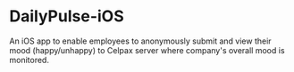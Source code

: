 # DailyPulse-iOS
An iOS app to enable employees to anonymously submit and view their mood (happy/unhappy) to Celpax server where company's overall mood is monitored. 
